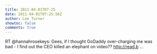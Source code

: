 ```yaml
---
title: 2011-04-01T07-25
date: 2011-04-01T07:25:56Z
author: Lee Turner
showtoc: false
comments: true
---
```


RT @hannahrosekeys: Gees, if I thought GoDaddy over-charging me was bad - I find out the CEO killed an elephant on video?? http://read.b ...

